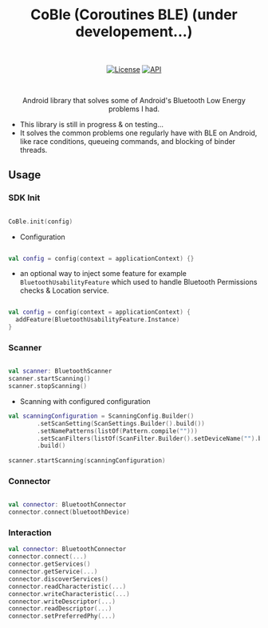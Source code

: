 <h1 align="center">CoBle (Coroutines BLE) (under developement...)</h1></br>

<p align="center">
<a href="https://opensource.org/licenses/Apache-2.0"><img alt="License" src="https://img.shields.io/badge/License-Apache%202.0-blue.svg"/></a>
<a href="https://android-arsenal.com/api?level=21"><img alt="API" src="https://img.shields.io/badge/API-21%2B-brightgreen.svg?style=flat"/></a>
</p> <br>

<p align="center">
Android library that solves some of Android's Bluetooth Low Energy problems I had.
</p>
<p>

- This library is still in progress & on testing...
- It solves the common problems one regularly have with BLE on Android, like race conditions, queueing commands, and blocking of binder threads.
</p>

## Usage

### SDK Init
```kotlin

CoBle.init(config)
```
- Configuration

```kotlin

val config = config(context = applicationContext) {} 

```

- an optional way to inject some feature for example ``` BluetoothUsabilityFeature ``` which used to handle Bluetooth Permissions checks & Location service.


```kotlin

val config = config(context = applicationContext) {
  addFeature(BluetoothUsabilityFeature.Instance)
} 

```

### Scanner

```kotlin

val scanner: BluetoothScanner
scanner.startScanning()
scanner.stopScanning()

```
- Scanning with configured configuration

```kotlin
val scanningConfiguration = ScanningConfig.Builder()
        .setScanSetting(ScanSettings.Builder().build())
        .setNamePatterns(listOf(Pattern.compile("")))
        .setScanFilters(listOf(ScanFilter.Builder().setDeviceName("").build()))
        .build()
        
scanner.startScanning(scanningConfiguration)

```

### Connector


```kotlin

val connector: BluetoothConnector
connector.connect(bluetoothDevice)
```

### Interaction

```kotlin
val connector: BluetoothConnector
connector.connect(...)
connector.getServices()
connector.getService(...)
connector.discoverServices()
connector.readCharacteristic(...)
connector.writeCharacteristic(...)
connector.writeDescriptor(...)
connector.readDescriptor(...)
connector.setPreferredPhy(...)
```



